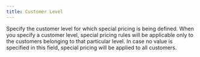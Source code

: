 ```yaml
---
title: Customer Level
---
```



Specify the customer level for which special pricing is being defined. When you specify a customer level, special pricing rules will be applicable only to the customers belonging to that particular level. In case no value is specified in this field, special pricing will be applied to all customers.
